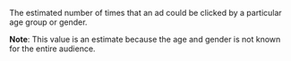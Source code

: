 The estimated number of times that an ad could be clicked by a particular age group or gender.

**Note**: This value is an estimate because the age and gender is not known for the entire audience.
